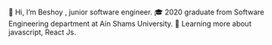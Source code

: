 👋 Hi, I’m Beshoy , junior software engineer.
🎓 2020 graduate from Software Engineering department at Ain Shams University.
🌱 Learning more about javascript, React Js.

<!---
beshoymikhail/beshoymikhail is a ✨ special ✨ repository because its `README.md` (this file) appears on your GitHub profile.
You can click the Preview link to take a look at your changes.
--->
